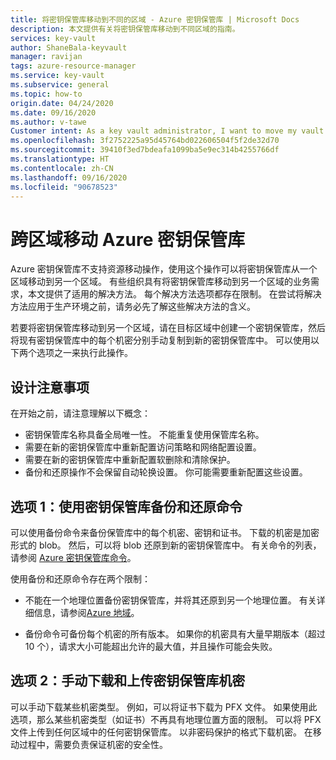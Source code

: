 ```yaml
---
title: 将密钥保管库移动到不同的区域 - Azure 密钥保管库 | Microsoft Docs
description: 本文提供有关将密钥保管库移动到不同区域的指南。
services: key-vault
author: ShaneBala-keyvault
manager: ravijan
tags: azure-resource-manager
ms.service: key-vault
ms.subservice: general
ms.topic: how-to
origin.date: 04/24/2020
ms.date: 09/16/2020
ms.author: v-tawe
Customer intent: As a key vault administrator, I want to move my vault to another region.
ms.openlocfilehash: 3f2752225a95d45764bd022606504f5f2de32d70
ms.sourcegitcommit: 39410f3ed7bdeafa1099ba5e9ec314b4255766df
ms.translationtype: HT
ms.contentlocale: zh-CN
ms.lasthandoff: 09/16/2020
ms.locfileid: "90678523"
---
```

# <a name="move-an-azure-key-vault-across-regions"></a>跨区域移动 Azure 密钥保管库

Azure 密钥保管库不支持资源移动操作，使用这个操作可以将密钥保管库从一个区域移动到另一个区域。 有些组织具有将密钥保管库移动到另一个区域的业务需求，本文提供了适用的解决方法。 每个解决方法选项都存在限制。 在尝试将解决方法应用于生产环境之前，请务必先了解这些解决方法的含义。

若要将密钥保管库移动到另一个区域，请在目标区域中创建一个密钥保管库，然后将现有密钥保管库中的每个机密分别手动复制到新的密钥保管库中。 可以使用以下两个选项之一来执行此操作。

## <a name="design-considerations"></a>设计注意事项

在开始之前，请注意理解以下概念：

* 密钥保管库名称具备全局唯一性。 不能重复使用保管库名称。
* 需要在新的密钥保管库中重新配置访问策略和网络配置设置。
* 需要在新的密钥保管库中重新配置软删除和清除保护。
* 备份和还原操作不会保留自动轮换设置。 你可能需要重新配置这些设置。

## <a name="option-1-use-the-key-vault-backup-and-restore-commands"></a>选项 1：使用密钥保管库备份和还原命令

可以使用备份命令来备份保管库中的每个机密、密钥和证书。 下载的机密是加密形式的 blob。 然后，可以将 blob 还原到新的密钥保管库中。 有关命令的列表，请参阅 [Azure 密钥保管库命令](https://docs.microsoft.com/powershell/module/azurerm.keyvault/?view=azurermps-6.13.0#key_vault)。

使用备份和还原命令存在两个限制：

* 不能在一个地理位置备份密钥保管库，并将其还原到另一个地理位置。 有关详细信息，请参阅[Azure 地域](https://azure.microsoft.com/global-infrastructure/geographies/)。

* 备份命令可备份每个机密的所有版本。 如果你的机密具有大量早期版本（超过 10 个），请求大小可能超出允许的最大值，并且操作可能会失败。

## <a name="option-2-manually-download-and-upload-the-key-vault-secrets"></a>选项 2：手动下载和上传密钥保管库机密

可以手动下载某些机密类型。 例如，可以将证书下载为 PFX 文件。 如果使用此选项，那么某些机密类型（如证书）不再具有地理位置方面的限制。 可以将 PFX 文件上传到任何区域中的任何密钥保管库。 以非密码保护的格式下载机密。 在移动过程中，需要负责保证机密的安全性。
